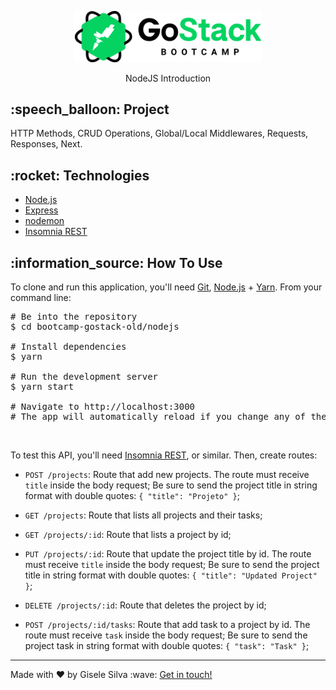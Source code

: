 <div id="readme" class="Box-body readme blob js-code-block-container">
  <article class="markdown-body entry-content p-3 p-md-6" itemprop="text">
    <p align="center">
      <img alt="GoStack" src="https://github.com/gisabernardess/bootcamp-gostack-old/blob/main/.github/logo-gostack.png" width="300px" style="max-width:100%;">
    </p>
    <p align="center">NodeJS Introduction</p>
    <h2>:speech_balloon: Project</h2>
    <p>HTTP Methods, CRUD Operations, Global/Local Middlewares, Requests, Responses, Next.</p>
    <h2>:rocket: Technologies </h2>
    <ul>
      <li><a href="https://nodejs.org/" rel="nofollow">Node.js</a></li>
      <li><a href="https://expressjs.com/" rel="nofollow">Express</a></li>
      <li><a href="https://nodemon.io/" rel="nofollow">nodemon</a></li>
      <li><a href="https://insomnia.rest/" rel="nofollow">Insomnia REST</a></li>
    </ul>
    <h2>:information_source: How To Use </h2>
    <p>To clone and run this application, you'll need <a href="https://git-scm.com" rel="nofollow">Git</a>, <a href="https://nodejs.org/" rel="nofollow">Node.js</a> + <a href="https://legacy.yarnpkg.com" rel="nofollow">Yarn</a>. From your command line:</p>
    <div class="highlight highlight-source-shell">
      <pre><span class="pl-c"><span class="pl-c">#</span> Be into the repository</span> 
$ <span class="pl-c1">cd</span> bootcamp-gostack-old/nodejs <br/>
<span class="pl-c"><span class="pl-c">#</span> Install dependencies</span>
$ yarn <br/>
<span class="pl-c"><span class="pl-c">#</span> Run the development server</span>
$ yarn start <br/>
<span class="pl-c"><span class="pl-c">#</span> Navigate to http://localhost:3000</span>
<span class="pl-c"><span class="pl-c">#</span> The app will automatically reload if you change any of the source files.</span></pre>
</div>
    <br/>
    <p>To test this API, you'll need <a href="https://insomnia.rest/" rel="nofollow">Insomnia REST</a>, or similar. Then, create routes:</p>
    <ul>
      <li>
        <p><code>POST /projects</code>: Route that add new projects. The route must receive <code>title</code> inside the body request; Be sure to send the project title in string format with double quotes: <code>{ "title": "Projeto" }</code>;</p>
      </li>
      <li>
        <p><code>GET /projects</code>: Route that lists all projects and their tasks;</p>
      </li>
      <li>
        <p><code>GET /projects/:id</code>: Route that lists a project by id;</p>
      </li>
      <li>
        <p><code>PUT /projects/:id</code>: Route that update the project title by id. The route must receive <code>title</code> inside the body request; Be sure to send the project title in string format with double quotes: <code>{ "title": "Updated Project" }</code>;
      </li>
      <li>
        <p><code>DELETE /projects/:id</code>: Route that deletes the project by id;</p>
      </li>
      <li>
        <p><code>POST /projects/:id/tasks</code>: Route that add task to a project by id. The route must receive <code>task</code> inside the body request; Be sure to send the project task in string format with double quotes: <code>{ "task": "Task" }</code>;</p>
      </li>
    </ul>
    <hr>
    <p>Made with ♥ by Gisele Silva :wave: <a href="https://www.linkedin.com/in/gisabernardess/" rel="nofollow">Get in touch!</a></p>
  </article>
</div>
